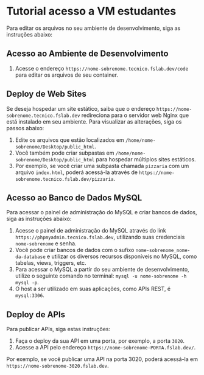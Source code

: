 # Tutorial acesso a VM estudantes

Para editar os arquivos no seu ambiente de desenvolvimento, siga as instruções abaixo:

## Acesso ao Ambiente de Desenvolvimento
1) Acesse o endereço `https://nome-sobrenome.tecnico.fslab.dev/code` para editar os arquivos de seu container.


## Deploy de Web Sites
Se deseja hospedar um site estático, saiba que o endereço `https://nome-sobrenome.tecnico.fslab.dev` redireciona para o servidor web Nginx que está instalado em seu ambiente. Para visualizar as alterações, siga os passos abaixo:

1) Edite os arquivos que estão localizados em `/home/nome-sobrenome/Desktop/public_html`.
2) Você também pode criar subpastas em `/home/nome-sobrenome/Desktop/public_html` para hospedar múltiplos sites estáticos.
3) Por exemplo, se você criar uma subpasta chamada `pizzaria` com um arquivo `index.html`, poderá acessá-la através de `https://nome-sobrenome.tecnico.fslab.dev/pizzaria`.


## Acesso ao Banco de Dados MySQL
Para acessar o painel de administração do MySQL e criar bancos de dados, siga as instruções abaixo:

1) Acesse o painel de administração do MySQL através do link `https://phpmyadmin.tecnico.fslab.dev`, utilizando suas credenciais `nome-sobrenome` e senha.
2) Você pode criar bancos de dados com o sufixo `nome-sobrenome_nome-da-database` e utilizar os diversos recursos disponíveis no MySQL, como tabelas, views, triggers, etc.
3) Para acessar o MySQL a partir do seu ambiente de desenvolvimento, utilize o seguinte comando no terminal: `mysql -u nome-sobrenome -h mysql -p`.
4) O host a ser utilizado em suas aplicações, como APIs REST, é `mysql:3306`.


## Deploy de APIs

Para publicar APIs, siga estas instruções:

1) Faça o deploy da sua API em uma porta, por exemplo, a porta `3020`.
2) Acesse a API pelo endereço `https://nome-sobrenome-PORTA.fslab.dev/`.

Por exemplo, se você publicar uma API na porta 3020, poderá acessá-la em `https://nome-sobrenome-3020.fslab.dev`.
